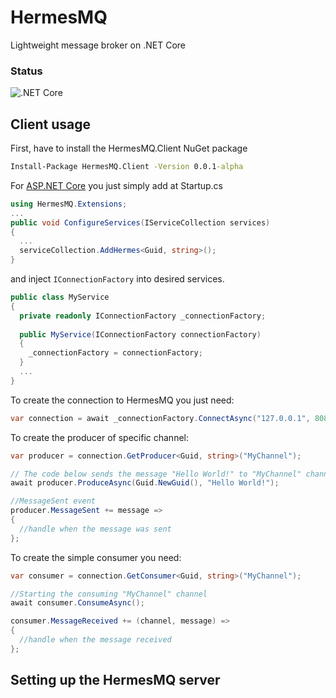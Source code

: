 # HermesMQ
Lightweight message broker on .NET Core

### Status
![.NET Core](https://github.com/RomanEmreis/HermesMQ/workflows/.NET%20Core/badge.svg?branch=master)

## Client usage

First, have to install the HermesMQ.Client NuGet package
```cmd
Install-Package HermesMQ.Client -Version 0.0.1-alpha
```
For [ASP.NET Core](http://asp.net) you just simply add at Startup.cs
```csharp
using HermesMQ.Extensions;
...
public void ConfigureServices(IServiceCollection services)
{
  ...
  serviceCollection.AddHermes<Guid, string>();
}
```
and inject `IConnectionFactory` into desired services.
```csharp
public class MyService
{
  private readonly IConnectionFactory _connectionFactory;
  
  public MyService(IConnectionFactory connectionFactory)
  {
    _connectionFactory = connectionFactory;
  }
  ...
}
```
To create the connection to HermesMQ you just need:
```csharp
var connection = await _connectionFactory.ConnectAsync("127.0.0.1", 8087);
```
To create the producer of specific channel:
```csharp
var producer = connection.GetProducer<Guid, string>("MyChannel");

// The code below sends the message "Hello World!" to "MyChannel" channel
await producer.ProduceAsync(Guid.NewGuid(), "Hello World!");

//MessageSent event
producer.MessageSent += message =>
{
  //handle when the message was sent
};
```
To create the simple consumer you need:
```csharp
var consumer = connection.GetConsumer<Guid, string>("MyChannel");

//Starting the consuming "MyChannel" channel
await consumer.ConsumeAsync();

consumer.MessageReceived += (channel, message) =>
{
  //handle when the message received
};
```

## Setting up the HermesMQ server
